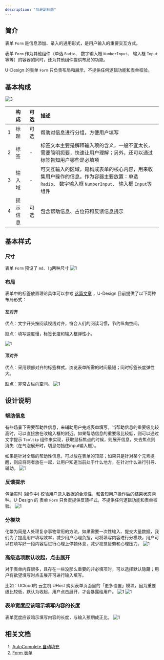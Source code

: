 ```yaml
---
description: "我是副标题"
---
```

<!--副标题具体写法见源代码模式-->

## 简介

表单 `Form` 是信息添加、录入的通用形式，是用户输入的重要交互方式。

表单 `Form` 作为其他组件（单选 `Radio`、 数字输入框 `NumberInput`、 输入框 `Input`等等）的容器的同时，还为其他组件提供布局的功能。

U-Design 的表单 `Form` 只负责布局和展示，不提供任何逻辑功能和表单校验。



## 基本构成

![3](../../../images/form/3.png)

|      | 构成  | 可选  |描述                            |
| :--: | :-----| :--- |:------------------------------ |
|  1   | 标题 | 可选 |帮助对信息进行分组，方便用户填写  |
|  2   | 标签| - |标签文本主要是解释输入项的含义，一般不宜太长，需要简明扼要，快速让用户理解；另外，还可以通过标签告知用户哪些是必填项 |
|  3   | 输入域| - |可交互输入的区域，是构成表单的核心内容，用来收集用户操作的信息。作为容器主要放置：单选 `Radio`、 数字输入框 `NumberInput`、 输入框 `Input`等组件 |
|  4   | 提示信息| 可选 |包含帮助信息、占位符和反馈信息提示 |



## 基本样式


### 尺寸
表单 `Form` 预设了 `md`、`lg`两种尺寸
![1](../../../images/form/5.png)


### 布局
表单中的标签放置理论具体可以参考 [这篇文章](https://www.uxmatters.com/mt/archives/2006/07/label-placement-in-forms.php) ，U-Design 目前提供了以下两种布局形式：

#### 左对齐
优点：文字开头按阅读视线对齐，符合人们的阅读习惯，节约纵向空间。

缺点：填写速度慢，标签长度和输入框弹性小。

![1](../../../images/form/5.png)

#### 顶对齐
优点：采用顶部对齐的标签样式，浏览表单所需的时间最短；同时标签长度弹性大。

缺点：非常占纵向空间。
![1](../../../images/form/6.png)



## 设计说明

### 帮助信息
有些场景下需要帮助性信息，来辅助用户完成表单填写。当帮助信息的重要级比较高时，可以直接放在改输入框的附近。如果帮助信息的重要级比较低，则可以通过 文字提示 `Tooltip` 组件来实现，获取鼠标焦点的时候，则展开信息，失去焦点则消失（在气泡展开时，切忌勿挡住input输入框）。

如果是针对全局的帮助性信息，可以放在表单的顶部；如果只是针对某个元素提醒，则应将两者放在一起，让用户知道当前处于什么地方，在针对什么进行引导、辅助。
![1](../../../images/form/4.png)


### 反馈提示
包括实时 (操作中) 校验用户录入数据的合规性，和告知用户操作后的结果状态两种。U-Design 的 表单 `Form` 只负责提供反馈样式，不提供任何逻辑功能和表单校验。
![1](../../../images/form/10.png)



### 分模块
化繁为简是人处理复杂事物常用的方法，如果需要一次性输入、提交大量数据，我们为了提高用户填写效率，减少用户心理负担，可将填写内容进行分模块，用户可以在填写好一段内容后进行心理上停顿休息，减少视觉疲劳和心理压力。
![1](../../../images/form/7.png)


### 高级选项默认收起，点击展开

对于表单内容很多，且存在一些没那么重要的非必填项时，可以选择默认隐藏；用户有欲望填写时点击展开可进行输入填写。

比如：UCloud的 云主机 UHost 购买表单页面里的「更多设置」模块，因为重要级比较低，默认为收起，用户点击展开，才会暴露给用户。
![1](../../../images/form/7.png)
![1](../../../images/form/8.png)


### 表单宽度应该暗示填写内容的长度
表单宽度应该暗示填写内容的长度，与输入预期成正比。
![1](../../../images/form/9.png)


## 相关文档

1. [AutoComplete 自动填充]()
2. [Form 表单](http://10.179.234.214:8000/component/Form/)
